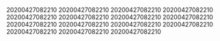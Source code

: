 20200427082210
20200427082210
20200427082210
20200427082210
20200427082210
20200427082210
20200427082210
20200427082210
20200427082210
20200427082210
20200427082210
20200427082210
20200427082210
20200427082210
20200427082210
